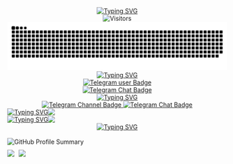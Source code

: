 <div align="center">
  <div align="center">
    <a href="https://git.io/typing-svg">
  <img src="https://readme-typing-svg.herokuapp.com?font=Fira+Code&weight=500&pause=1000&color=F60000&center=true&vCenter=true&repeat=false&width=435&lines=DARKM00N1337's+Profile" alt="Typing SVG" />
</a>

</a>
<br>
  <img alt="Visitors" src="https://komarev.com/ghpvc/?username=DARKM00N1337&label=Profile%20Visits&style=for-the-badge" />
  <br>


  <picture>
      <source
        media="(prefers-color-scheme: dark)"
        srcset="https://raw.githubusercontent.com/platane/snk/output/github-contribution-grid-snake-dark.svg"
      />
      <source
        media="(prefers-color-scheme: light)"
        srcset="https://raw.githubusercontent.com/platane/snk/output/github-contribution-grid-snake.svg"
      />
      <img
        alt="github contribution grid snake animation"
        src="https://raw.githubusercontent.com/platane/snk/output/github-contribution-grid-snake.svg"
      />
  </picture>
   
  </div>
  <a href="https://git.io/typing-svg">
  <img src="https://readme-typing-svg.herokuapp.com?font=Fira+Code&weight=500&pause=1000&color=ff0000&center=true&vCenter=true&repeat=false&width=435&lines=My+social+networks" alt="Typing SVG" />
</a>
 <br>
  <a href="https://t.me/x1darkm00n1x">
    <img src="https://img.shields.io/badge/Telegram-profile-link?style=for-the-badge&logo=telegram&labelColor=%230063c7&color=%230063c7" alt="Telegram user Badge"/>
  </a>
  <br>
  <a href="https://t.me/+ay4ZqcOFQbs3YTli">
    <img src="https://img.shields.io/badge/Telegram-my%20channel-link?style=for-the-badge&logo=telegram&labelColor=%230063c7&color=%230063c7" alt="Telegram Chat Badge"/>
  </a>
<br>
   
  <a href="https://git.io/typing-svg">
  <img src="https://readme-typing-svg.herokuapp.com?font=Fira+Code&weight=500&pause=1000&color=0000ff&center=true&vCenter=true&repeat=false&width=435&lines=Crypto+bot+codding+team" alt="Typing SVG" />
</a>
<br>
  <a href="https://t.me/+YpdF8y4lxIU5NGY0">
    <img src="https://img.shields.io/badge/Telegram-Codding%20team%20channel-link?style=for-the-badge&logo=telegram&labelColor=%230063c7&color=%230063c7" alt="Telegram Channel Badge"/>
  </a>

  <a href="https://t.me/hidden_codding_chat">
    <img src="https://img.shields.io/badge/Telegram-Codding%20team%20chat-link?style=for-the-badge&logo=telegram&labelColor=%230063c7&color=%230063c7" alt="Telegram Chat Badge"/>
  </a>
</div>

<div align="center" style="display: flex; align-items: center;">
  <a href="https://git.io/typing-svg">
  <img src="https://readme-typing-svg.herokuapp.com?font=Fira+Code&weight=500&pause=1000&color=00ff00&center=true&vCenter=true&repeat=false&width=435&lines=Languages" alt="Typing SVG" />
</a>
 <br>

  <img src="https://skillicons.dev/icons?i=py,cpp,java,php,js,html" />
</div>

<div align="center" style="display: flex; align-items: center;">
  <a href="https://git.io/typing-svg">
  <img src="https://readme-typing-svg.herokuapp.com?font=Fira+Code&weight=500&pause=1000&color=00ff00&center=true&vCenter=true&repeat=false&width=435&lines=Tools" alt="Typing SVG" />
</a>
 <br>

  <img src="https://skillicons.dev/icons?i=bash,git,vscode,pycharm" />
</div>


<div id="stats" align="center" style="display: flex; flex-direction: column;">
    
  <a href="https://git.io/typing-svg">
  <img src="https://readme-typing-svg.herokuapp.com?font=Fira+Code&weight=500&pause=1000&color=000000&center=true&vCenter=true&repeat=false&width=435&lines=My+stats" alt="Typing SVG" />
</a>
 <br>
    <a style="display: flex; align-items: center;">
        <img src="https://github-profile-summary-cards.vercel.app/api/cards/profile-details?username=DARKM00N1337&theme=dark" alt="GitHub Profile Summary" style="margin-bottom: 10px;" />
    </a>
    <a style="display: flex;">
        <img src="https://github-profile-summary-cards.vercel.app/api/cards/repos-per-language?username=DARKM00N1337&theme=dark" style="margin-right: 10px;">
        <img src="https://github-profile-summary-cards.vercel.app/api/cards/stats?username=DARKM00N1337&theme=dark">
    </a>
</div>


